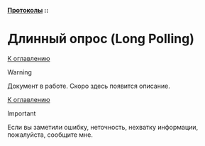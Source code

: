 **[Протоколы](../README.md#protocols) ::**
# Длинный опрос (Long Polling)

<!--
https://tproger.ru/articles/sse-vs-websockets--v-chem-raznica-
-->

[К оглавлению](../README.md#protocols)

> [!WARNING]
> Документ в работе. Скоро здесь появится описание.

[К оглавлению](../README.md#protocols)

> [!IMPORTANT]
> Если вы заметили ошибку, неточность, нехватку информации, пожалуйста, сообщите мне.
